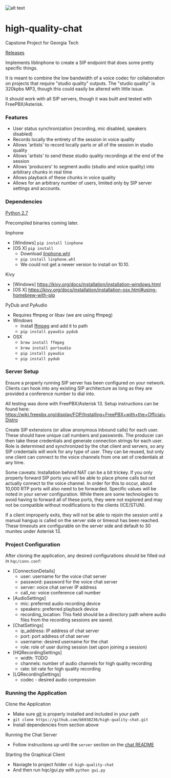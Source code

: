 ![alt text](https://github.com/b6938236/high-quality-chat/blob/master/img/orionlogo.png "Orion Logo")
# high-quality-chat
Capstone Project for Georgia Tech

[Releases](https://github.com/b6938236/high-quality-chat/releases)

Implements liblinphone to create a SIP endpoint that does some pretty specific things.

It is meant to combine the low bandwidth of a voice codec for collaboration on projects that require "studio quality" outputs.  The "studio quality" is 320kpbs MP3, though this could easily be altered with little issue.

It should work with all SIP servers, though it was built and tested with FreePBX/Asterisk.

### Features

* User status synchronization (recording, mic disabled, speakers disabled)
* Records locally the entirety of the session in voice quality
* Allows 'artists' to record locally parts or all of the session in studio quality
* Allows 'artists' to send these studio quality recordings at the end of the session
* Allows 'producers' to segment audio (studio and voice quality) into arbitrary chunks in real time
* Allows playback of these chunks in voice quality
* Allows for an arbitrary number of users, limited only by SIP server settings and accounts.

### Dependencies

[Python 2.7](https://www.python.org/downloads/)

Precompiled binaries coming later.

linphone
* [Windows] `pip install linphone`
* [OS X] `pip install `
    * Download  [linphone.whl](https://www.linphone.org/snapshots/linphone-python/macosx/linphone-3.10.2_379_g85ffd1e-cp27-none-macosx_10_7_x86_64.whl)
    * `pip install linphone.whl`
    * We could not get a newer version to install on 10.10.

Kivy
* [Windows] https://kivy.org/docs/installation/installation-windows.html
* [OS X] https://kivy.org/docs/installation/installation-osx.html#using-homebrew-with-pip

PyDub and PyAudio
* Requires ffmpeg or libav (we are using ffmpeg)
* Windows
	* Install [ffmpeg](https://ffmpeg.zeranoe.com/builds/) and add it to path
	* `pip install pyaudio pydub`
* OSX
	* `brew install ffmpeg`
	* `brew install portaudio`
	* `pip install pyaudio`
  * `pip install pydub`
  
### Server Setup

Ensure a properly running SIP server has been configured on your network.  Clients can hook into any existing SIP architecture as long as they are provided a conference number to dial into.

All testing was done with FreePBX/Asterisk 13.  Setup instructions can be found here: https://wiki.freepbx.org/display/FOP/Installing+FreePBX+with+the+Official+Distro

Create SIP extensions (or allow anonymous inbound calls) for each user.  These should have unique call numbers and passwords.  The producer can then take these credentials and generate connection strings for each user.  Role is determined and synchronized by the chat client and servers, so any SIP credentails will work for any type of user.  They can be reused, but only one client can connect to the voice channels from one set of credentials at any time.

Some caveats:
Installation behind NAT can be a bit trickey.  If you only properly forward SIP ports you will be able to place phone calls but not actually connect to the voice channel.  In order for this to occur, about 10,000 RTP ports will also need to be forwarded.  Specific values will be noted in your server configuration.  While there are some technologies to avoid having to forward all of these ports, they were not explored and may not be compatible without modifications to the clients (ICE/STUN).

If a client improperly exits, they will not be able to rejoin the session until a manual hangup is called on the server side or timeout has been reached.  These timeouts are configurable on the server side and default to 30 munites under Asterisk 13.
  
### Project Configuration

After cloning the application, any desired configurations should be filled out in `hqc/conn.conf`:
- [ConnectionDetails]
    - user: username for the voice chat server
    - password: password for the voice chat server
    - server: voice chat server IP address
    - call_no: voice conference call number
- [AudioSettings]
    - mic: preferred audio recording device
    - speakers: preferred playback device 
    - recording_location: This field should be a directory path where audio files from the recording sessions are saved.
- [ChatSettings]
    - ip_address: IP address of chat server
    - port: port address of chat server
    - username: desired username for the chat
    - role: role of user during session (set upon joining a session)
- [HQRecordingSettings]
    - width: TODO
    - channels: number of audio channels for high quality recording
    - rate: bit rate for high quality recording
- [LQRecordingSettings]
    - codec - desired audio compression

### Running the Application
Clone the Application
* Make sure [git](https://git-scm.com/) is properly installed and included in your path
* `git clone https://github.com/b6938236/high-quality-chat.git`
* Install dependencies from section above

Running the Chat Server
* Follow instructions up until the `server` section on the [chat README](https://github.com/b6938236/high-quality-chat/blob/master/hqc/chat/README.md)

Starting the Graphical Client
* Naviagte to project folder `cd high-quality-chat`
* And then run hqc/gui.py with `python gui.py`
